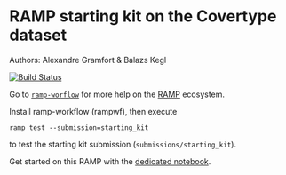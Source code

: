 # RAMP starting kit on the Covertype dataset

Authors: Alexandre Gramfort & Balazs Kegl

[![Build Status](https://travis-ci.org/ramp-kits/covertype.svg?branch=master)](https://travis-ci.org/ramp-kits/covertype)

Go to [`ramp-worflow`](https://github.com/paris-saclay-cds/ramp-workflow) for more help on the [RAMP](http:www.ramp.studio) ecosystem.

Install ramp-workflow (rampwf), then execute

```
ramp test --submission=starting_kit
```

to test the starting kit submission (`submissions/starting_kit`).

Get started on this RAMP with the [dedicated notebook](covertype_starting_kit.ipynb).
